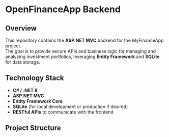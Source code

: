 # OpenFinanceApp Backend

## Overview
This repository contains the **ASP.NET MVC** backend for the MyFinanceApp project.  
The goal is to provide secure APIs and business logic for managing and analyzing investment portfolios, leveraging **Entity Framework** and **SQLite** for data storage.

## Technology Stack
- **C# / .NET 8**
- **ASP.NET MVC**
- **Entity Framework Core**
- **SQLite** (for local development or production if desired)
- **RESTful APIs** to communicate with the frontend

## Project Structure
